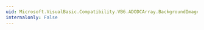 ```yaml
---
uid: Microsoft.VisualBasic.Compatibility.VB6.ADODCArray.BackgroundImageChanged
internalonly: False
---
```

